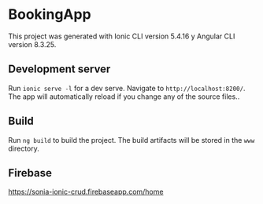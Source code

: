 # BookingApp
This project was generated with Ionic CLI version 5.4.16 y Angular CLI version 8.3.25.

## Development server
Run `ionic serve -l` for a dev serve. Navigate to `http://localhost:8200/`. The app will automatically reload if you change any of the source files..

## Build
Run `ng build` to build the project. The build artifacts will be stored in the `www` directory. 

## Firebase
https://sonia-ionic-crud.firebaseapp.com/home

